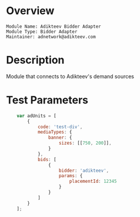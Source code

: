 # Overview

```
Module Name: Adikteev Bidder Adapter
Module Type: Bidder Adapter
Maintainer: adnetwork@adikteev.com
```

# Description

Module that connects to Adikteev's demand sources

# Test Parameters

``` javascript
    var adUnits = [
        {
            code: 'test-div',
            mediaTypes: {
                banner: {
                    sizes: [[750, 200]],
                }
            },
            bids: [
                {
                    bidder: 'adikteev',
                    params: {
                        placementId: 12345
                    }
                }
            ]
        }
    ];
```
